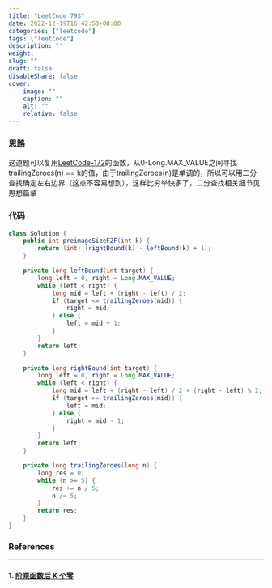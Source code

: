```yaml
---
title: "LeetCode 793"
date: 2022-12-19T16:42:53+08:00
categories: ["leetcode"]
tags: ["leetcode"]
description: ""
weight:
slug: ""
draft: false
disableShare: false
cover:
    image: ""
    caption: ""
    alt: ""
    relative: false
---
```


### 思路

这道题可以复用[LeetCode-172](https://superz1999.github.io/blog/posts/leetcode/leetcode-172/)的函数，从0-Long.MAX_VALUE之间寻找trailingZeroes(n) == k的值，由于trailingZeroes(n)是单调的，所以可以用二分查找确定左右边界（这点不容易想到），这样比穷举快多了，二分查找相关细节见思想篇章

### 代码

```java
class Solution {
    public int preimageSizeFZF(int k) {
        return (int) (rightBound(k) - leftBound(k) + 1);
    }

    private long leftBound(int target) {
        long left = 0, right = Long.MAX_VALUE;
        while (left < right) {
            long mid = left + (right - left) / 2;
            if (target <= trailingZeroes(mid)) {
                right = mid;
            } else {
                left = mid + 1;
            }
        }
        return left;
    }

    private long rightBound(int target) {
        long left = 0, right = Long.MAX_VALUE;
        while (left < right) {
            long mid = left + (right - left) / 2 + (right - left) % 2;
            if (target >= trailingZeroes(mid)) {
                left = mid;
            } else {
                right = mid - 1;
            }
        }
        return left;
    }

    private long trailingZeroes(long n) {
        long res = 0;
        while (n >= 5) {
            res += n / 5;
            n /= 5;
        }
        return res;
    }
}
```

### References

---

#### 1. [阶乘函数后 K 个零](https://leetcode.cn/problems/preimage-size-of-factorial-zeroes-function/)
